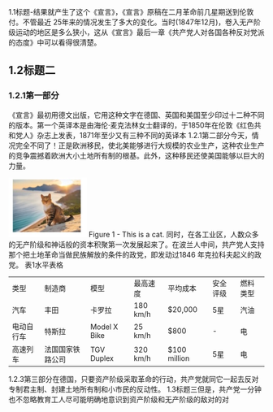 1.1标题-结果就产生了这个《宣言》，《宣言》原稿在二月革命前几星期送到伦敦付。不管最近 25年来的情况发生了多大的变化。当时(1847年12月)，卷入无产阶级运动的地区是多么狭小，这从《宣言》最后一章《共产党人对各国各种反对党派的态度》中可以看得很清楚。
## 1.2标题二

### 1.2.1第一部分

《宣言》最初用德文出版，它用这种文字在德国、英国和美国至少印过十二种不同的版本。第一个英译本是由海伦·麦克法林女士翻译的，于1850年在伦敦《红色共和党人》杂志上发表，1871年至少又有三种不同的英译本
1.2.1第二部分今天，情况完全不同了！正是欧洲移民，使北美能够进行大规模的农业生产，这种农业生产的竞争震撼着欧洲大小土地所有制的根基。此外，这种移民还使美国能够以巨大的力量。

![Figure 1 - This is a cat.](./layout_res/basic_image/%5B715%2C%20482%2C%20869%2C%20599%5D_0.jpg)
Figure 1 - This is a cat.
同时，在各工业区，人数众多的无产阶级和神话般的资本积聚第一次发展起来了。在波兰人中间，共产党人支持那个把土地革命当做民族解放的条件的政党，即发动过1846 年克拉科夫起义的政党。
表1水平表格
<table><tr><td>类型</td><td>制造商</td><td>模型</td><td>最高速度</td><td>平均成本</td><td>安全评级</td><td>燃料类型</td></tr><tr><td>汽车</td><td>丰田</td><td>卡罗拉</td><td>180 km/h</td><td>$20,000</td><td>5星</td><td>汽油</td></tr><tr><td>电动自行车</td><td>特斯拉</td><td>Model X Bike</td><td>25 km/h</td><td>$800</td><td>-</td><td>电</td></tr><tr><td>高速列车</td><td>法国国家铁路公司</td><td>TGV Duplex</td><td>320 km/h</td><td>$100 million</td><td>5星</td><td>电</td></tr></table>

1.2.3第三部分在德国，只要资产阶级采取革命的行动，共产党就同它一起去反对专制君主制、封建土地所有制和小市民的反动性。
1.3标题三但是，共产党一分钟也不忽略教育工人尽可能明确地意识到资产阶级和无产阶级的敌对的对
